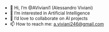 - 👋 Hi, I’m @AViviani1 (Alessandro Viviani)
- 👀 I’m interested in Artificial Intelligence
- 💞️ I’d love to collaborate on AI projects
- 📫 How to reach me: a.viviani246@gmail.com

<!---
AViviani1/AViviani1 is a ✨ special ✨ repository because its `README.md` (this file) appears on your GitHub profile.
You can click the Preview link to take a look at your changes.
--->
